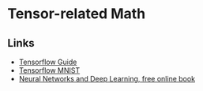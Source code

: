 # Tensor-related Math

## Links

* [Tensorflow Guide](https://www.tensorflow.org/versions/r1.1/get_started/get_started)
* [Tensorflow MNIST](https://www.tensorflow.org/versions/r1.1/get_started/mnist/beginners)
* [Neural Networks and Deep Learning, free online book](http://neuralnetworksanddeeplearning.com/)
